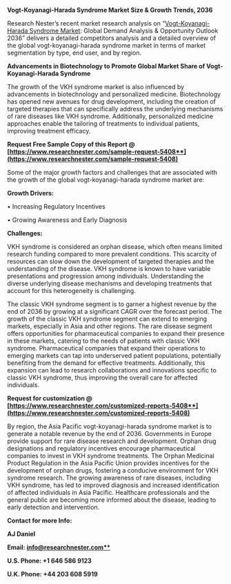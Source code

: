﻿**Vogt-Koyanagi-Harada Syndrome Market Size & Growth Trends, 2036**

Research Nester’s recent market research analysis on “[Vogt-Koyanagi-Harada Syndrome Market](https://www.researchnester.com/reports/vogt-koyanagi-harada-syndrome-market/5408): Global Demand Analysis & Opportunity Outlook 2036” delivers a detailed competitors analysis and a detailed overview of the global vogt-koyanagi-harada syndrome market in terms of market segmentation by type, end user, and by region. 

**Advancements in Biotechnology to Promote Global Market Share of Vogt-Koyanagi-Harada Syndrome**

The growth of the VKH syndrome market is also influenced by advancements in biotechnology and personalized medicine. Biotechnology has opened new avenues for drug development, including the creation of targeted therapies that can specifically address the underlying mechanisms of rare diseases like VKH syndrome. Additionally, personalized medicine approaches enable the tailoring of treatments to individual patients, improving treatment efficacy.

**Request Free Sample Copy of this Report @  [https://www.researchnester.com/sample-request-5408**](https://www.researchnester.com/sample-request-5408)**

Some of the major growth factors and challenges that are associated with the growth of the global vogt-koyanagi-harada syndrome market are:

**Growth Drivers:**

•	Increasing Regulatory Incentives

•	Growing Awareness and Early Diagnosis 

**Challenges:**

VKH syndrome is considered an orphan disease, which often means limited research funding compared to more prevalent conditions. This scarcity of resources can slow down the development of targeted therapies and the understanding of the disease. VKH syndrome is known to have variable presentations and progression among individuals. Understanding the diverse underlying disease mechanisms and developing treatments that account for this heterogeneity is challenging.

<a name="_hlk147244479"></a>The classic VKH syndrome segment is to garner a highest revenue by the end of 2036 by growing at a significant CAGR over the forecast period. The growth of the classic VKH syndrome segment can extend to emerging markets, especially in Asia and other regions. The rare disease segment offers opportunities for pharmaceutical companies to expand their presence in these markets, catering to the needs of patients with classic VKH syndrome. Pharmaceutical companies that expand their operations to emerging markets can tap into underserved patient populations, potentially benefiting from the demand for effective treatments. Additionally, this expansion can lead to research collaborations and innovations specific to classic VKH syndrome, thus improving the overall care for affected individuals.

**Request for customization @ [https://www.researchnester.com/customized-reports-5408**](https://www.researchnester.com/customized-reports-5408)**

<a name="_hlk147244557"></a>By region, the Asia Pacific vogt-koyanagi-harada syndrome market is to generate <a name="_hlk140522455"></a>a notable revenue by the end of 2036. Governments in Europe provide support for rare disease research and development. Orphan drug designations and regulatory incentives encourage pharmaceutical companies to invest in VKH syndrome treatments. The Orphan Medicinal Product Regulation in the Asia Pacific Union provides incentives for the development of orphan drugs, fostering a conducive environment for VKH syndrome research. The growing awareness of rare diseases, including VKH syndrome, has led to improved diagnosis and increased identification of affected individuals in Asia Pacific. Healthcare professionals and the general public are becoming more informed about the disease, leading to early detection and intervention.

**Contact for more Info:**

**AJ Daniel**

**Email: [info@researchnester.com**](mailto:info@researchnester.com)**

**U.S. Phone: +1 646 586 9123** 

**U.K. Phone: +44 203 608 5919**
